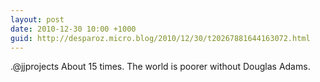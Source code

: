 ```yaml
---
layout: post
date: 2010-12-30 10:00 +1000
guid: http://desparoz.micro.blog/2010/12/30/t20267881644163072.html
---
```

.@jjprojects About 15 times. The world is poorer without Douglas Adams.
